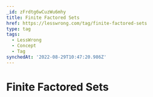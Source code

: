 ```yaml
---
_id: zFrdtg6wCuzWu6mhy
title: Finite Factored Sets
href: https://lesswrong.com/tag/finite-factored-sets
type: tag
tags:
  - LessWrong
  - Concept
  - Tag
synchedAt: '2022-08-29T10:47:20.986Z'
---
```

# Finite Factored Sets

